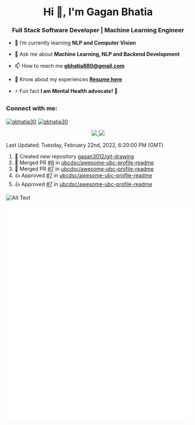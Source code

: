 <h1 align="center">Hi 👋, I'm Gagan Bhatia</h1>
<h3 align="center">Full Stack Software Developer | Machine Learning Engineer</h3>

- 🌱 I’m currently learning **NLP and Computer Vision**

- 💬 Ask me about **Machine Learning, NLP and Backend Development**

- 📫 How to reach me **gbhatia880@gmail.com**

- 📄 Know about my experiences [**Resume here**](https://drive.google.com/file/d/1VebQQLX8_SjgyhgccZByyDmtsXevF4Zf/view?usp=sharing)

- ⚡ Fun fact **I am Mental Health advocate! 🧠**

<h3 align="left">Connect with me:</h3>
<p align="left">
<a href="https://twitter.com/gbhatia30" target="blank"><img align="center" src="https://cdn.jsdelivr.net/npm/simple-icons@3.0.1/icons/twitter.svg" alt="gbhatia30" height="30" width="40" /></a>
<a href="https://linkedin.com/in/gbhatia30" target="blank"><img align="center" src="https://cdn.jsdelivr.net/npm/simple-icons@3.0.1/icons/linkedin.svg" alt="gbhatia30" height="30" width="40" /></a>
</p>

<p align="center">
<a href="https://github-readme-stats.vercel.app/api?username=gagan3012&count_private=true&show_icons=true&include_all_commits=false&hide_border=true&hide_title=true">
  <img width="48%"  src="https://github-readme-stats.vercel.app/api?username=gagan3012&count_private=true&show_icons=true&include_all_commits=false&hide_border=true&hide_title=true" />
</a>
<a href="https://github-readme-streak-stats.herokuapp.com/?user=gagan3012&hide_border=true">
  <img width="48%"  src="https://github-readme-streak-stats.herokuapp.com/?user=gagan3012&hide_border=true" />
</a>
</p>

<!--RECENT_ACTIVITY:last_update-->
Last Updated: Tuesday, February 22nd, 2022, 6:20:00 PM (GMT)
<!--RECENT_ACTIVITY:last_update_end-->
<!--RECENT_ACTIVITY:start-->

1. 📔 Created new repository [gagan3012/git-drawing](https://github.com/gagan3012/git-drawing)
2. 🎉 Merged PR [#8](https://github.com/ubcdsc/awesome-ubc-profile-readme/pull/8) in [ubcdsc/awesome-ubc-profile-readme](https://github.com/ubcdsc/awesome-ubc-profile-readme)
3. 🎉 Merged PR [#7](https://github.com/ubcdsc/awesome-ubc-profile-readme/pull/7) in [ubcdsc/awesome-ubc-profile-readme](https://github.com/ubcdsc/awesome-ubc-profile-readme)
4. 👍 Approved [#7](https://github.com/ubcdsc/awesome-ubc-profile-readme/pull/7#pullrequestreview-880935515) in [ubcdsc/awesome-ubc-profile-readme](https://github.com/ubcdsc/awesome-ubc-profile-readme)
5. 👍 Approved [#7](https://github.com/ubcdsc/awesome-ubc-profile-readme/pull/7#pullrequestreview-880935458) in [ubcdsc/awesome-ubc-profile-readme](https://github.com/ubcdsc/awesome-ubc-profile-readme)
<!--RECENT_ACTIVITY:end-->

![Alt Text](https://github.com/gagan3012/gagan3012/blob/output/github-contribution-grid-snake.gif)

![Metrics](https://github.com/gagan3012/gagan3012/blob/main/github-metrics.svg)

